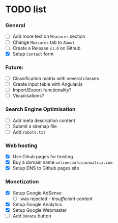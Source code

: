 # TODO list

### General
- [ ] Add more text on `Measures` section
- [ ] Change `Measures` tab to `About`
- [ ] Create a Release `v1.0` on Github
- [x] Setup `Contact` form

### Future:
- [ ] Classification matrix with several classes 
- [ ] Create input table with AngularJs
- [ ] Import/Export functionality?
- [ ] Visualisations?

### Search Engine Optimisation
- [ ] Add meta description content
- [ ] Submit a sitemap file
- [ ] Add `robots.txt`

### Web hosting
- [x] Use Gihub pages for hosting
- [x] Buy a domain name `onlineconfusionmatrix.com`
- [x] Setup DNS to Github pages site

### Monetization
- [x] Setup Google AdSense
  - [ ] was rejected - *Insufficient content*
- [x] Setup Google Analytics
- [x] Setup Google Webmaster
- [ ] Add `Donate` button
